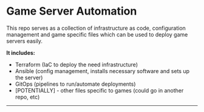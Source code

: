 # Game Server Automation
This repo serves as a collection of infrastructure as code, configuration management and game specific files which can be used to deploy game servers easily. 

**It includes:**
+ Terraform (IaC to deploy the need infrastructure)
+ Ansible (config management, installs necessary software and sets up the server)
+ GitOps (pipelines to run/automate deployments)
+ [POTENTIALLY] - other files specific to games (could go in another repo, etc)  

***